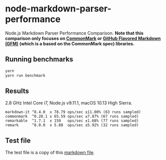 # node-markdown-parser-performance

Node.js Markdown Parser Performance Comparison. **Note that this comparison only focuses on [CommonMark](http://commonmark.org/) or [GitHub Flavored Markdown (GFM)](https://github.github.com/gfm/) (which is a based on the CommonMark spec) libraries.**

## Running benchmarks
```sh
yarn
yarn run benchmark
```

## Results

2.8 GHz Intel Core i7, Node.js v9.11.1, macOS 10.13 High Sierra.
```
markdown-it ^8.4.0  x 78.79 ops/sec ±11.00% (63 runs sampled)
commonmark  ^0.28.1 x 65.59 ops/sec ±7.87% (67 runs sampled)
remarkable  ^1.7.1  x 159   ops/sec ±1.68% (77 runs sampled)
remark      ^8.0.0  x 5.88  ops/sec ±5.92% (32 runs sampled)
```

## Test file

The test file is a copy of this [markdown file](https://github.com/airbnb/javascript/blob/master/README.md).
